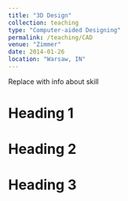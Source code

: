 ```yaml
---
title: "3D Design"
collection: teaching
type: "Computer-aided Designing"
permalink: /teaching/CAD
venue: "Zimmer"
date: 2014-01-26
location: "Warsaw, IN"
---
```


Replace with info about skill

Heading 1
======

Heading 2
======

Heading 3
======
